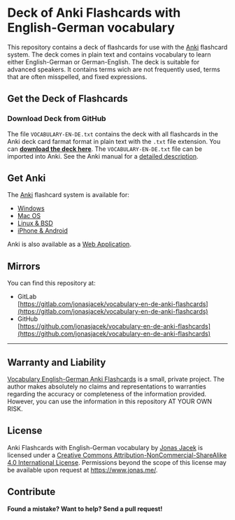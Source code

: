 # Deck of Anki Flashcards with English-German vocabulary
This repository contains a deck of flashcards for use with the [Anki](https://apps.ankiweb.net/) flashcard system. The deck comes in plain text and contains vocabulary to learn either English-German or German-English. The deck is suitable for advanced speakers. It contains terms wich are not frequently used, terms that are often misspelled, and fixed expressions. 

## Get the Deck of Flashcards
### Download Deck from GitHub
The file `VOCABULARY-EN-DE.txt` contains the deck with all flashcards in the Anki deck card farmat format in plain text with the `.txt` file extension. You can **[download the deck here](https://gitlab.com/jonasjacek/vocabulary-en-de-anki-flashcards/raw/master/VOCABULARY-EN-DE.txt)**. The `VOCABULARY-EN-DE.txt` file can be imported into Anki. See the Anki manual for a [detailed description](https://apps.ankiweb.net/docs/manual.html#importing).

## Get Anki

The [Anki](https://apps.ankiweb.net/) flashcard system is available for:

- [Windows](https://apps.ankiweb.net/#windows)
- [Mac OS](https://apps.ankiweb.net/#mac)
- [Linux & BSD](https://apps.ankiweb.net/#linux)
- [iPhone & Android](https://apps.ankiweb.net/#ios)

Anki is also available as a [Web Application](https://apps.ankiweb.net/).

## Mirrors

You can find this repository at:
* GitLab  
  [https://gitlab.com/jonasjacek/vocabulary-en-de-anki-flashcards](https://gitlab.com/jonasjacek/vocabulary-en-de-anki-flashcards)
* GitHub  
  [https://github.com/jonasjacek/vocabulary-en-de-anki-flashcards](https://github.com/jonasjacek/vocabulary-en-de-anki-flashcards)

***

## Warranty and Liability
[Vocabulary English-German Anki Flashcards](https://gitlab.com/jonasjacek/vocabulary-en-de/) is a small, private project. The author makes absolutely no claims and representations to warranties regarding the accuracy or completeness of the information provided. However, you can use the information in this repository AT YOUR OWN RISK.

## License

<span xmlns:dct="http://purl.org/dc/terms/" href="http://purl.org/dc/dcmitype/Text" property="dct:title" rel="dct:type">Anki Flashcards with English-German vocabulary</span> by <a xmlns:cc="http://creativecommons.org/ns#" href="https://gitlab.com/jonasjacek/vocabulary-en-de-anki-flashcards" property="cc:attributionName" rel="cc:attributionURL">Jonas Jacek</a> is licensed under a <a rel="license" href="http://creativecommons.org/licenses/by-nc-sa/4.0/">Creative Commons Attribution-NonCommercial-ShareAlike 4.0 International License</a>. Permissions beyond the scope of this license may be available upon request at <a xmlns:cc="http://creativecommons.org/ns#" href="https://www.jonas.me/contact" rel="cc:morePermissions">https://www.jonas.me/</a>.

## Contribute

**Found a mistake? Want to help? Send a pull request!**
